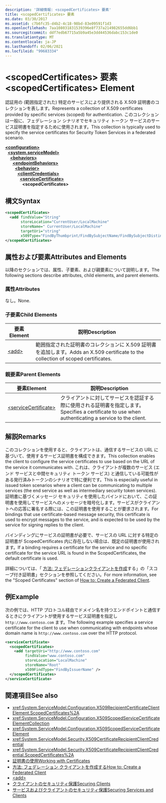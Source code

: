 ```yaml
---
description: '詳細情報: <scopedCertificates> 要素'
title: <scopedCertificates> 要素
ms.date: 03/30/2017
ms.assetid: c7b6fc35-d4b2-4c18-98bd-83e09591f1d3
ms.openlocfilehash: 7aa108031831539396e8f737a214982655dd6bb1
ms.sourcegitcommit: ddf7edb67715a5b9a45e3dd44536dabc153c1de0
ms.translationtype: MT
ms.contentlocale: ja-JP
ms.lasthandoff: 02/06/2021
ms.locfileid: "99683334"
---
```

# <a name="scopedcertificates-element"></a><span data-ttu-id="97c71-103">\<scopedCertificates> 要素</span><span class="sxs-lookup"><span data-stu-id="97c71-103">\<scopedCertificates> Element</span></span>

<span data-ttu-id="97c71-104">認証用の (範囲指定された) 特定のサービスにより提供される X.509 証明書のコレクションを表します。</span><span class="sxs-lookup"><span data-stu-id="97c71-104">Represents a collection of X.509 certificates provided by specific services (scoped) for authentication.</span></span> <span data-ttu-id="97c71-105">このコレクションは一般に、フェデレーション シナリオでセキュリティ トークン サービスのサービス証明書を指定するために使用されます。</span><span class="sxs-lookup"><span data-stu-id="97c71-105">This collection is typically used to specify the service certificates for Security Token Services in a federated scenario.</span></span>  
  
[**\<configuration>**](../configuration-element.md)\
&nbsp;&nbsp;[**\<system.serviceModel>**](system-servicemodel.md)\
&nbsp;&nbsp;&nbsp;&nbsp;[**\<behaviors>**](behaviors.md)\
&nbsp;&nbsp;&nbsp;&nbsp;&nbsp;&nbsp;[**\<endpointBehaviors>**](endpointbehaviors.md)\
&nbsp;&nbsp;&nbsp;&nbsp;&nbsp;&nbsp;&nbsp;&nbsp;[**\<behavior>**](behavior-of-endpointbehaviors.md)\
&nbsp;&nbsp;&nbsp;&nbsp;&nbsp;&nbsp;&nbsp;&nbsp;&nbsp;&nbsp;[**\<clientCredentials>**](clientcredentials.md)\
&nbsp;&nbsp;&nbsp;&nbsp;&nbsp;&nbsp;&nbsp;&nbsp;&nbsp;&nbsp;&nbsp;&nbsp;[**\<serviceCertificate>**](servicecertificate-of-clientcredentials-element.md)\
&nbsp;&nbsp;&nbsp;&nbsp;&nbsp;&nbsp;&nbsp;&nbsp;&nbsp;&nbsp;&nbsp;&nbsp;&nbsp;&nbsp;**\<scopedCertificates>**  
  
## <a name="syntax"></a><span data-ttu-id="97c71-106">構文</span><span class="sxs-lookup"><span data-stu-id="97c71-106">Syntax</span></span>  
  
```xml  
<scopedCertificates>
  <add findValue="String"
       storeLocation="CurrentUser/LocalMachine"
       storeName=" CurrentUser/LocalMachine"
       targetUri="string"
       x509Type="FindByThumbprint/FindBySubjectName/FindBySubjectDistinguishedName/FindByIssuerName/FindByIssuerDistinguishedName/FindBySerialNumber/FindByTimeValid/FindByTimeNotYetValid/FindBySerialNumber/FindByTimeExpired/FindByTemplateName/FindByApplicationPolicy/FindByCertificatePolicy/FindByExtension/FindByKeyUsage/FindBySubjectKeyIdentifier" />
</scopedCertificates>
```  
  
## <a name="attributes-and-elements"></a><span data-ttu-id="97c71-107">属性および要素</span><span class="sxs-lookup"><span data-stu-id="97c71-107">Attributes and Elements</span></span>  

 <span data-ttu-id="97c71-108">以降のセクションでは、属性、子要素、および親要素について説明します。</span><span class="sxs-lookup"><span data-stu-id="97c71-108">The following sections describe attributes, child elements, and parent elements.</span></span>  
  
### <a name="attributes"></a><span data-ttu-id="97c71-109">属性</span><span class="sxs-lookup"><span data-stu-id="97c71-109">Attributes</span></span>  

 <span data-ttu-id="97c71-110">なし。</span><span class="sxs-lookup"><span data-stu-id="97c71-110">None.</span></span>  
  
### <a name="child-elements"></a><span data-ttu-id="97c71-111">子要素</span><span class="sxs-lookup"><span data-stu-id="97c71-111">Child Elements</span></span>  
  
|<span data-ttu-id="97c71-112">要素</span><span class="sxs-lookup"><span data-stu-id="97c71-112">Element</span></span>|<span data-ttu-id="97c71-113">説明</span><span class="sxs-lookup"><span data-stu-id="97c71-113">Description</span></span>|  
|-------------|-----------------|  
|[\<add>](add-of-scopedcertificates-element.md)|<span data-ttu-id="97c71-114">範囲指定された証明書のコレクションに X.509 証明書を追加します。</span><span class="sxs-lookup"><span data-stu-id="97c71-114">Adds an X.509 certificate to the collection of scoped certificates.</span></span>|  
  
### <a name="parent-elements"></a><span data-ttu-id="97c71-115">親要素</span><span class="sxs-lookup"><span data-stu-id="97c71-115">Parent Elements</span></span>  
  
|<span data-ttu-id="97c71-116">要素</span><span class="sxs-lookup"><span data-stu-id="97c71-116">Element</span></span>|<span data-ttu-id="97c71-117">説明</span><span class="sxs-lookup"><span data-stu-id="97c71-117">Description</span></span>|  
|-------------|-----------------|  
|[\<serviceCertificate>](servicecertificate-of-servicecredentials.md)|<span data-ttu-id="97c71-118">クライアントに対してサービスを認証する際に使用される証明書を指定します。</span><span class="sxs-lookup"><span data-stu-id="97c71-118">Specifies a certificate to use when authenticating a service to the client.</span></span>|  
  
## <a name="remarks"></a><span data-ttu-id="97c71-119">解説</span><span class="sxs-lookup"><span data-stu-id="97c71-119">Remarks</span></span>  

 <span data-ttu-id="97c71-120">このコレクションを使用すると、クライアントは、通信するサービスの URL に基づいて、使用するサービス証明書を構成できます。</span><span class="sxs-lookup"><span data-stu-id="97c71-120">This collection enables the client to configure the service certificates to use based on the URL of the service it communicates with.</span></span> <span data-ttu-id="97c71-121">これは、クライアントが複数のサービス (エンド サービスと中間セキュリティ トークン サービス) と通信している可能性がある発行済みトークンのシナリオで特に便利です。</span><span class="sxs-lookup"><span data-stu-id="97c71-121">This is especially useful in issued token scenarios where a client can be communicating to multiple services (the end service as well as intermediary security token services).</span></span> <span data-ttu-id="97c71-122">証明書に基づくメッセージ セキュリティを使用したバインドにおいて、この証明書を使用してサービスへのメッセージを暗号化します。サービスがクライアントへの応答に署名する際には、この証明書を使用することが要求されます。</span><span class="sxs-lookup"><span data-stu-id="97c71-122">For bindings that use certificate-based message security, this certificate is used to encrypt messages to the service, and is expected to be used by the service for signing replies to the client.</span></span>  
  
 <span data-ttu-id="97c71-123">バインディングにサービスの証明書が必要で、サービスの URL に対する特定の証明書が ScopedCertificates 内に存在しない場合は、既定の証明書が使用されます。</span><span class="sxs-lookup"><span data-stu-id="97c71-123">If a binding requires a certificate for the service and no specific certificate for the service URL is found in the ScopedCertificates, the default certificate is used.</span></span>  
  
 <span data-ttu-id="97c71-124">詳細については、「 [方法: フェデレーションクライアントを作成](../../../wcf/feature-details/how-to-create-a-federated-client.md)する」の「スコープ付き証明書」セクションを参照してください。</span><span class="sxs-lookup"><span data-stu-id="97c71-124">For more information, see the "Scoped Certificates" section of [How to: Create a Federated Client](../../../wcf/feature-details/how-to-create-a-federated-client.md).</span></span>  
  
## <a name="example"></a><span data-ttu-id="97c71-125">例</span><span class="sxs-lookup"><span data-stu-id="97c71-125">Example</span></span>  

 <span data-ttu-id="97c71-126">次の例では、HTTP プロトコル経由でドメイン名を持つエンドポイントと通信するときにクライアントが使用するサービス証明書を指定し `http://www.contoso.com` ます。</span><span class="sxs-lookup"><span data-stu-id="97c71-126">The following example specifies a service certificate for the client to use when communicating with endpoints whose domain name is `http://www.contoso.com` over the HTTP protocol.</span></span>  
  
```xml  
<serviceCertificate>
  <scopedCertificates>
    <add targetUri="http://www.contoso.com"
         findValue="www.contoso.com"
         storeLocation="LocalMachine"
         storeName="Root"
         x509FindType="FindByIssuerName" />
  </scopedCertificates>
</serviceCertificate>
```  
  
## <a name="see-also"></a><span data-ttu-id="97c71-127">関連項目</span><span class="sxs-lookup"><span data-stu-id="97c71-127">See also</span></span>

- <xref:System.ServiceModel.Configuration.X509RecipientCertificateClientElement.ScopedCertificates%2A>
- <xref:System.ServiceModel.Configuration.X509ScopedServiceCertificateElementCollection>
- <xref:System.ServiceModel.Configuration.X509ScopedServiceCertificateElement>
- <xref:System.ServiceModel.Security.X509CertificateRecipientClientCredential>
- <xref:System.ServiceModel.Security.X509CertificateRecipientClientCredential.ScopedCertificates%2A>
- [<span data-ttu-id="97c71-128">証明書の使用</span><span class="sxs-lookup"><span data-stu-id="97c71-128">Working with Certificates</span></span>](../../../wcf/feature-details/working-with-certificates.md)
- [<span data-ttu-id="97c71-129">方法: フェデレーション クライアントを作成する</span><span class="sxs-lookup"><span data-stu-id="97c71-129">How to: Create a Federated Client</span></span>](../../../wcf/feature-details/how-to-create-a-federated-client.md)
- [\<add>](add-of-scopedcertificates-element.md)
- [<span data-ttu-id="97c71-130">クライアントのセキュリティ保護</span><span class="sxs-lookup"><span data-stu-id="97c71-130">Securing Clients</span></span>](../../../wcf/securing-clients.md)
- [<span data-ttu-id="97c71-131">サービスおよびクライアントのセキュリティ保護</span><span class="sxs-lookup"><span data-stu-id="97c71-131">Securing Services and Clients</span></span>](../../../wcf/feature-details/securing-services-and-clients.md)
